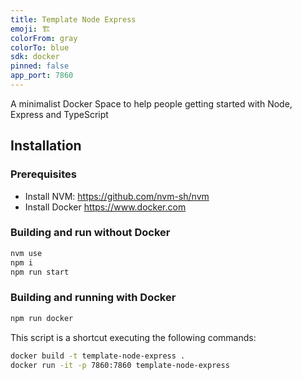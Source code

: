 ```yaml
---
title: Template Node Express
emoji: 🏗️
colorFrom: gray
colorTo: blue
sdk: docker
pinned: false
app_port: 7860
---
```


A minimalist Docker Space to help people getting started with Node, Express and TypeScript

## Installation

### Prerequisites

- Install NVM: https://github.com/nvm-sh/nvm
- Install Docker https://www.docker.com

### Building and run without Docker

```bash
nvm use
npm i
npm run start
```

### Building and running with Docker

```bash
npm run docker
```

This script is a shortcut executing the following commands:

```bash
docker build -t template-node-express .
docker run -it -p 7860:7860 template-node-express
```
